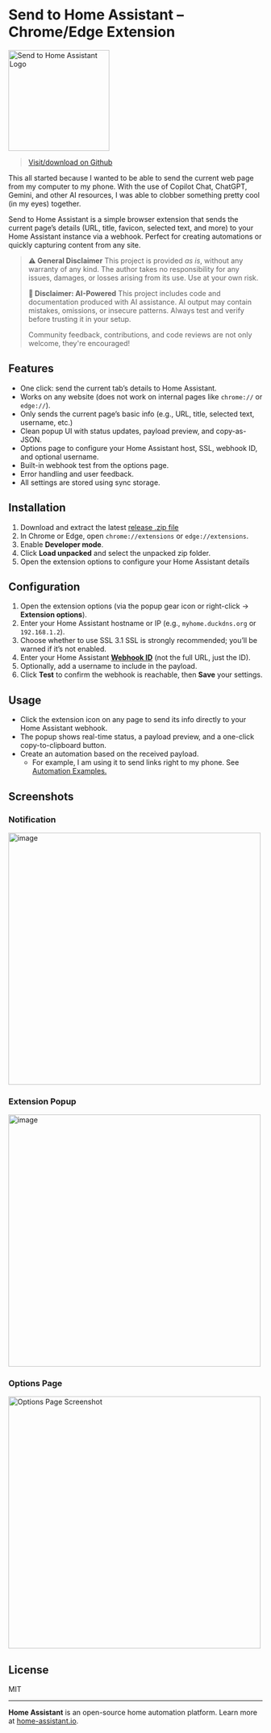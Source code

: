 # Send to Home Assistant – Chrome/Edge Extension

<img src="https://raw.githubusercontent.com/JOHLC/Send-to-Home-Assistant/refs/heads/main/package/icon.png" alt="Send to Home Assistant Logo" width="200" />       

> <a class="github-button" href="https://github.com/JOHLC/Send-to-Home-Assistant" data-color-scheme="no-preference: dark; light: light; dark: dark;" data-size="large" aria-label="Download JOHLC/Send-to-Home-Assistant on GitHub">Visit/download on Github</a>

This all started because I wanted to be able to send the current web page from my computer to my phone. With the use of Copilot Chat, ChatGPT, Gemini, and other AI resources, I was able to clobber something pretty cool (in my eyes) together.

Send to Home Assistant is a simple browser extension that sends the current page’s details (URL, title, favicon, selected text, and more) to your Home Assistant instance via a webhook. Perfect for creating automations or quickly capturing content from any site.  

> **⚠️ General Disclaimer**
> This project is provided *as is*, without any warranty of any kind. The author takes no responsibility for any issues, damages, or losses arising from its use. Use at your own risk.  
>
> **🤖 Disclaimer: AI-Powered**
> This project includes code and documentation produced with AI assistance. AI output may contain mistakes, omissions, or insecure patterns. Always test and verify before trusting it in your setup.
>
> Community feedback, contributions, and code reviews are not only welcome, they're encouraged!  

## Features  

- One click: send the current tab’s details to Home Assistant.  
- Works on any website (does not work on internal pages like `chrome://` or `edge://`).  
- Only sends the current page’s basic info (e.g., URL, title, selected text, username, etc.)
- Clean popup UI with status updates, payload preview, and copy-as-JSON.  
- Options page to configure your Home Assistant host, SSL, webhook ID, and optional username.  
- Built-in webhook test from the options page.  
- Error handling and user feedback.  
- All settings are stored using sync storage.  

## Installation  

1. Download and extract the latest [release .zip file](https://github.com/JOHLC/Send-to-Home-Assistant/releases/latest)
2. In Chrome or Edge, open `chrome://extensions` or `edge://extensions`.  
3. Enable **Developer mode**.  
4. Click **Load unpacked** and select the unpacked zip folder.  
5. Open the extension options to configure your Home Assistant details

## Configuration  

1. Open the extension options (via the popup gear icon or right-click → **Extension options**).  
2. Enter your Home Assistant hostname or IP (e.g., `myhome.duckdns.org` or `192.168.1.2`).  
3. Choose whether to use SSL 
3.1 SSL is strongly recommended; you’ll be warned if it’s not enabled.
5. Enter your Home Assistant **[Webhook ID](https://www.home-assistant.io/docs/automation/trigger/#webhook-trigger)** (not the full URL, just the ID).  
6. Optionally, add a username to include in the payload.  
7. Click **Test** to confirm the webhook is reachable, then **Save** your settings.  

## Usage  

- Click the extension icon on any page to send its info directly to your Home Assistant webhook.  
- The popup shows real-time status, a payload preview, and a one-click copy-to-clipboard button.  
- Create an automation based on the received payload. 
  - For example, I am using it to send links right to my phone. See [Automation Examples.](https://github.com/JOHLC/Send-to-Home-Assistant/blob/main/config/automations.md) 



## Screenshots

### Notification
<img width="500" alt="image" src="https://github.com/user-attachments/assets/5f3dd2dc-bb66-491d-acd4-f3fd2acd50e4" />

### Extension Popup 
<img width="500" alt="image" src="https://github.com/user-attachments/assets/1f881395-27cf-4aca-8dee-29440e979e78" />

### Options Page

<img src="https://raw.githubusercontent.com/JOHLC/Send-to-Home-Assistant/refs/heads/main/assets/screenshot-1.png" alt="Options Page Screenshot" width="500" />

## License  

MIT  

---  

**Home Assistant** is an open-source home automation platform. Learn more at [home-assistant.io](https://www.home-assistant.io/).  
